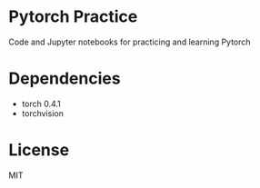 # Pytorch Practice

Code and Jupyter notebooks for practicing and learning Pytorch

# Dependencies

- torch 0.4.1
- torchvision

# License

MIT
